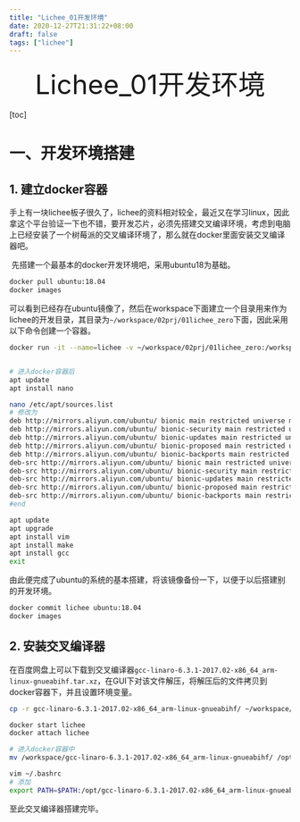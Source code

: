 ```yaml
---
title: "Lichee_01开发环境"
date: 2020-12-27T21:31:22+08:00
draft: false
tags: ["lichee"]
---
```


<div align="center" style= 'font-size: 48px;'>
    Lichee_01开发环境
</div>

[toc]

# 一、开发环境搭建

## 1. 建立docker容器
​		手上有一块lichee板子很久了，lichee的资料相对较全，最近又在学习linux，因此拿这个平台验证一下也不错，要开发芯片，必须先搭建交叉编译环境，考虑到电脑上已经安装了一个树莓派的交叉编译环境了，那么就在docker里面安装交叉编译器吧。

​		先搭建一个最基本的docker开发环境吧，采用ubuntu18为基础。
```bash
docker pull ubuntu:18.04
docker images
```
​		可以看到已经存在ubuntu镜像了，然后在workspace下面建立一个目录用来作为lichee的开发目录，其目录为```~/workspace/02prj/01lichee_zero```下面，因此采用以下命令创建一个容器。
```bash
docker run -it --name=lichee -v ~/workspace/02prj/01lichee_zero:/workspace ubuntu:18.04 /bin/bash


# 进入docker容器后
apt update
apt install nano

nano /etc/apt/sources.list
# 修改为
deb http://mirrors.aliyun.com/ubuntu/ bionic main restricted universe multiverse
deb http://mirrors.aliyun.com/ubuntu/ bionic-security main restricted universe multiverse
deb http://mirrors.aliyun.com/ubuntu/ bionic-updates main restricted universe multiverse
deb http://mirrors.aliyun.com/ubuntu/ bionic-proposed main restricted universe multiverse
deb http://mirrors.aliyun.com/ubuntu/ bionic-backports main restricted universe multiverse
deb-src http://mirrors.aliyun.com/ubuntu/ bionic main restricted universe multiverse
deb-src http://mirrors.aliyun.com/ubuntu/ bionic-security main restricted universe multiverse
deb-src http://mirrors.aliyun.com/ubuntu/ bionic-updates main restricted universe multiverse
deb-src http://mirrors.aliyun.com/ubuntu/ bionic-proposed main restricted universe multiverse
deb-src http://mirrors.aliyun.com/ubuntu/ bionic-backports main restricted universe multiverse
#end

apt update
apt upgrade
apt install vim
apt install make
apt install gcc
exit
```

由此便完成了ubuntu的系统的基本搭建，将该镜像备份一下，以便于以后搭建别的开发环境。
```bash
docker commit lichee ubuntu:18.04
docker images
```

## 2. 安装交叉编译器
在百度网盘上可以下载到交叉编译器```gcc-linaro-6.3.1-2017.02-x86_64_arm-linux-gnueabihf.tar.xz```，在GUI下对该文件解压，将解压后的文件拷贝到docker容器下，并且设置环境变量。
```bash
cp -r gcc-linaro-6.3.1-2017.02-x86_64_arm-linux-gnueabihf/ ~/workspace/02prj/01lichee_zero/

docker start lichee 
docker attach lichee

# 进入docker容器中
mv /workspace/gcc-linaro-6.3.1-2017.02-x86_64_arm-linux-gnueabihf/ /opt/

vim ~/.bashrc
# 添加
export PATH=$PATH:/opt/gcc-linaro-6.3.1-2017.02-x86_64_arm-linux-gnueabihf/bin
```
至此交叉编译器搭建完毕。


